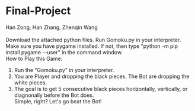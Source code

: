 # Final-Project
Han Zong, Han Zhang, Zhenqin Wang <br/>
</br>
Download the attached python files. Run Gomoku.py in your interpreter.<br/>
Make sure you have pygame installed. If not, then type "python -m pip install pygame --user" in the command window. <br/>
How to Play this Game: <br/>
1. Run the "Gomoku.py" in your interpreter. <br/>
2. You are Player and dropping the black pieces. The Bot are dropping the white pieces.<br/>
3. The goal is to get 5 consecutive black pieces horizontally, vertically, or diagnonally before the Bot does. <br/>
Simple, right? Let's go beat the Bot!
